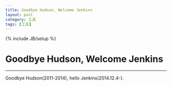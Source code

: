 ```yaml
---
title: Goodbye Hudson, Welcome Jenkins
layout: post
category: 工具
tags: [工具]
---
```

{% include JB/setup %}
# Goodbye Hudson, Welcome Jenkins
---

Goodbye Hudson(2011-2014), hello Jenkins(2014.12.4-).
